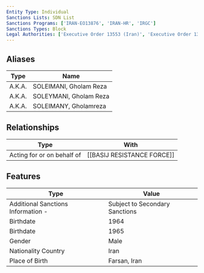 ```yaml
---
Entity Type: Individual
Sanctions Lists: SDN List
Sanctions Programs: ['IRAN-EO13876', 'IRAN-HR', 'IRGC']
Sanctions Types: Block
Legal Authorities: ['Executive Order 13553 (Iran)', 'Executive Order 13876 (Iran)']
---
```


## Aliases
| Type  | Name      | 
|-------|-----------|
| A.K.A. | SOLEIMANI, Gholam Reza |
| A.K.A. | SOLEYMANI, Gholam Reza |
| A.K.A. | SOLEIMANY, Gholamreza |

## Relationships
| Type  | With      | 
|-------|-----------|
| Acting for or on behalf of | [[BASIJ RESISTANCE FORCE]] |

## Features
| Type  | Value      |
|-------|------------|
| Additional Sanctions Information - | Subject to Secondary Sanctions |
| Birthdate | 1964 |
| Birthdate | 1965 |
| Gender | Male |
| Nationality Country | Iran |
| Place of Birth | Farsan, Iran |

